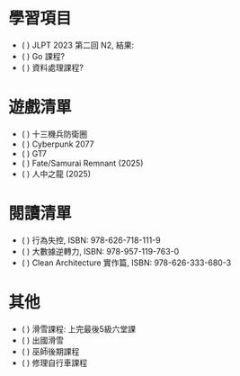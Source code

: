 
# 學習項目

- ( ) JLPT 2023 第二回 N2, 結果: 
- ( ) Go 課程?
- ( ) 資料處理課程?

# 遊戲清單

- ( ) 十三機兵防衛圈
- ( ) Cyberpunk 2077
- ( ) GT7
- ( ) Fate/Samurai Remnant (2025)
- ( ) 人中之龍 (2025)

# 閱讀清單

- ( ) 行為失控, ISBN: 978-626-718-111-9
- ( ) 大數據逆轉力, ISBN: 978-957-119-763-0
- ( ) Clean Architecture 實作篇, ISBN: 978-626-333-680-3

# 其他

- ( ) 滑雪課程: 上完最後5級六堂課
- ( ) 出國滑雪
- ( ) 巫師後期課程
- ( ) 修理自行車課程

